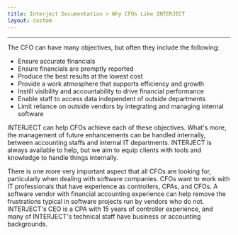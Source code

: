 ```yaml
---
title: Interject Documentation > Why CFOs Like INTERJECT
layout: custom
---
```

* * *

  


The CFO can have many objectives, but often they include the following: 

  * Ensure accurate financials 
  * Ensure financials are promptly reported 
  * Produce the best results at the lowest cost 
  * Provide a work atmosphere that supports efficiency and growth 
  * Instill visibility and accountability to drive financial performance 
  * Enable staff to access data independent of outside departments 
  * Limit reliance on outside vendors by integrating and managing internal software 



INTERJECT can help CFOs achieve each of these objectives. What's more, the management of future enhancements can be handled internally, between accounting staffs and internal IT departments. INTERJECT is always available to help, but we aim to equip clients with tools and knowledge to handle things internally. 

There is one more very important aspect that all CFOs are looking for, particularly when dealing with software companies. CFOs want to work with IT professionals that have experience as controllers, CPAs, and CFOs. A software vendor with financial accounting experience can help remove the frustrations typical in software projects run by vendors who do not. INTERJECT's CEO is a CPA with 15 years of controller experience, and many of INTERJECT's technical staff have business or accounting backgrounds. 

  


  

